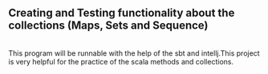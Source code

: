 ## Creating and Testing functionality about the collections (Maps, Sets and Sequence)
<br> 
This program will be runnable with the help of the sbt and intellj.This project is very helpful for the practice of the scala methods and collections.